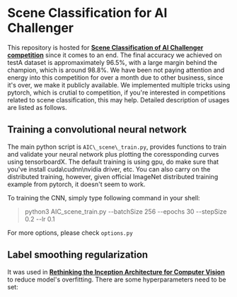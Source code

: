 # Scene Classification for AI Challenger

This repository is hosted for [**Scene Classification of AI Challenger competition**](https://challenger.ai/competition/scene) since it comes to an end. The final accuracy we achieved on testA dataset is appromaximately 96.5%, with a large margin behind the champion, which is around 98.8%. We have been not paying attention and energy into this competition for over a month due to other business, since it's over, we make it publicly available. We implemented multiple tricks using pytorch, which is crutial to competition, if you're interested in competitions related to scene classification, this may help. Detailed description of usages are listed as follows.

## Training a convolutional neural network

The main python script is `AIC\_scene\_train.py`, provides functions to train and validate your neural network plus plotting the coressponding curves using tensorboardX. The default training is using gpu, do make sure that you've install cuda\cudnn\nvidia driver, etc. You can also carry on the distributed training, however, given official ImageNet distributed training example from pytorch, it doesn't seem to work. 

To training the CNN, simply type following command in your shell:

> python3 AIC\_scene\_train.py --batchSize 256 --epochs 30 --stepSize 0.2 --lr 0.1

For more options, please check `options.py`	

## Label smoothing regularization 

It was used in [**Rethinking the Inception Architecture for Computer Vision**](https://arxiv.org/abs/1512.00567) to reduce model's overfitting. There are some hyperparameters need to be set:

